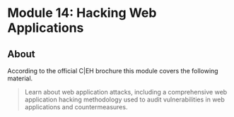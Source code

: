 # Module 14: Hacking Web Applications

## About

According to the official C|EH brochure this module covers the following material.

> Learn about web application attacks, including a comprehensive web
application hacking methodology used to audit vulnerabilities in web
applications and countermeasures.
 